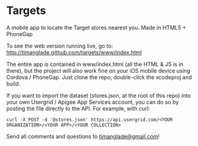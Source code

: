 # Targets

A mobile app to locate the Target stores nearest you. Made in HTML5 + PhoneGap

To see the web version running live, go to: http://timanglade.github.com/targets/www/index.html

The entire app is contained in www/index.html (all the HTML & JS is in there), but the project will also work fine on your iOS mobile device using Cordova / PhoneGap. Just clone the repo, double-click the xcodeproj and build.

If you want to import the dataset (stores.json, at the root of this repo) into your own Usergrid / Apigee App Services account, you can do so by posting the file directly to the API. For example, with curl:

    curl -X POST -d '@stores.json' https://api.usergrid.com/<YOUR ORGANIZATION>/<YOUR APP>/<YOUR COLLECTION>

Send all comments and questions to timanglade@gmail.com!
